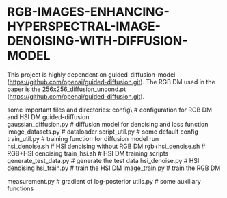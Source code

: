 # RGB-IMAGES-ENHANCING-HYPERSPECTRAL-IMAGE-DENOISING-WITH-DIFFUSION-MODEL
This project is highly dependent on guided-diffusion-model (https://github.com/openai/guided-diffusion.git).
The RGB DM used in the paper is the 256x256_diffusion_uncond.pt (https://github.com/openai/guided-diffusion.git).

some important files and directories:
config\                       # configuration for RGB DM and HSI DM
guided-diffusion\
  gaussian_diffusion.py       # diffusion model for denoising and loss function
  image_datasets.py           # dataloader
  script_util.py              # some default config
  train_util.py               # training function for diffusion model
run\
  hsi_denoise.sh              # HSI denoising without RGB DM
  rgb+hsi_denoise.sh          # RGB+HSI denoising
  train_hsi.sh                # HSI DM training
scripts\
  generate_test_data.py       # generate the test data
  hsi_denoise.py              # HSI denoising
  hsi_train.py                # train the HSI DM
  image_train.py              # train the RGB DM
  
measurement.py                # gradient of log-posterior
utils.py                      # some auxiliary functions
 
  
